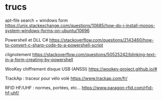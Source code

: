 # trucs

apt-file search + windows form
https://unix.stackexchange.com/questions/10685/how-do-i-install-monos-system-windows-forms-on-ubuntu/10696

Powershell et DLL C#
https://stackoverflow.com/questions/2143460/how-to-convert-c-sharp-code-to-a-powershell-script

clignotement
https://stackoverflow.com/questions/50525242/blinking-text-in-a-form-creating-by-powershell

WooKey chiffrement disque USB (ANSSI)
https://wookey-project.github.io/#

TrackAp : traceur pour vélo volé
https://www.trackap.com/fr/

RFID HF/UHF : normes, portées, etc...
https://www.paragon-rfid.com/rfid-hf-uhf/

